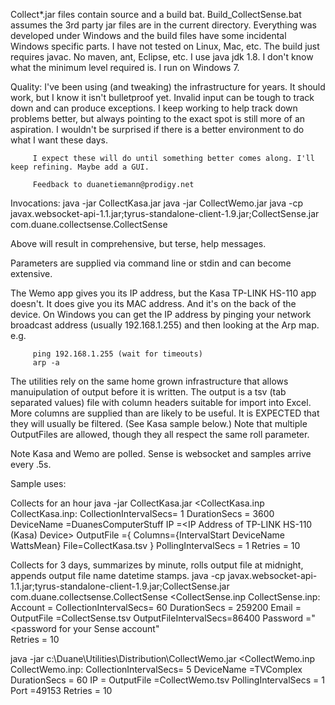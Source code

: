 Collect*.jar files contain source and a build bat. Build_CollectSense.bat assumes the 3rd party jar files are in the current directory.
Everything was developed under Windows and the build files have some incidental Windows specific parts. I have not tested on Linux, Mac, etc.
The build just requires javac. No maven, ant, Eclipse, etc. I use java jdk 1.8. I don't know what the minimum level required is. I run on Windows 7.

Quality: I've been using (and tweaking) the infrastructure for years. It should work, but I know it isn't bulletproof yet. Invalid input can be
         tough to track down and can produce exceptions. I keep working to help track down problems better, but always pointing to the exact
         spot is still more of an aspiration. I wouldn't be surprised if there is a better environment to do what I want these days.

         I expect these will do until something better comes along. I'll keep refining. Maybe add a GUI.

         Feedback to duanetiemann@prodigy.net

Invocations:
java -jar CollectKasa.jar
java -jar CollectWemo.jar
java -cp javax.websocket-api-1.1.jar;tyrus-standalone-client-1.9.jar;CollectSense.jar com.duane.collectsense.CollectSense

Above will result in comprehensive, but terse, help messages.

Parameters are supplied via command line or stdin and can become extensive.

The Wemo app gives you its IP address, but the Kasa TP-LINK HS-110 app doesn't. It does give you its MAC address. And it's on the
back of the device. On Windows you can get the IP address by pinging your network broadcast address (usually 192.168.1.255) and 
then looking at the Arp map. e.g.

         ping 192.168.1.255 (wait for timeouts)
         arp -a

The utilities rely on the same home grown infrastructure that allows manuipulation of output before it is written.
The output is a tsv (tab separated values) file with column headers suitable for import into Excel.
More columns are supplied than are likely to be useful. It is EXPECTED that they will usually be filtered. (See Kasa sample below.)
Note that multiple OutputFiles are allowed, though they all respect the same roll parameter.

Note Kasa and Wemo are polled. Sense is websocket and samples arrive every .5s.

Sample uses:

  Collects for an hour 
java -jar CollectKasa.jar <CollectKasa.inp
CollectKasa.inp:
CollectionIntervalSecs=    1
DurationSecs          = 3600
DeviceName            =DuanesComputerStuff
IP                    =<IP Address of TP-LINK HS-110 (Kasa) Device>
OutputFile            ={
                        Columns={IntervalStart DeviceName WattsMean}
                        File=CollectKasa.tsv
                       }
PollingIntervalSecs   =    1
Retries               =   10

  Collects for 3 days, summarizes by minute, rolls output file at midnight, appends output file name datetime stamps.
java -cp javax.websocket-api-1.1.jar;tyrus-standalone-client-1.9.jar;CollectSense.jar com.duane.collectsense.CollectSense <CollectSense.inp
CollectSense.inp:
Account               =<Your Sense Account Number>
CollectionIntervalSecs=   60
DurationSecs          = 259200
Email                 =<email for your account>
OutputFile            =CollectSense.tsv
OutputFileIntervalSecs=86400
Password              ="<password for your Sense account"           
Retries               = 10

java -jar c:\Duane\Utilities\Distribution\CollectWemo.jar <CollectWemo.inp
CollectWemo.inp:
CollectionIntervalSecs=  5
DeviceName            =TVComplex
DurationSecs          = 60
IP                    =<Your Wemo IP Address>
OutputFile            =CollectWemo.tsv
PollingIntervalSecs   =  1
Port                  =49153
Retries               = 10
